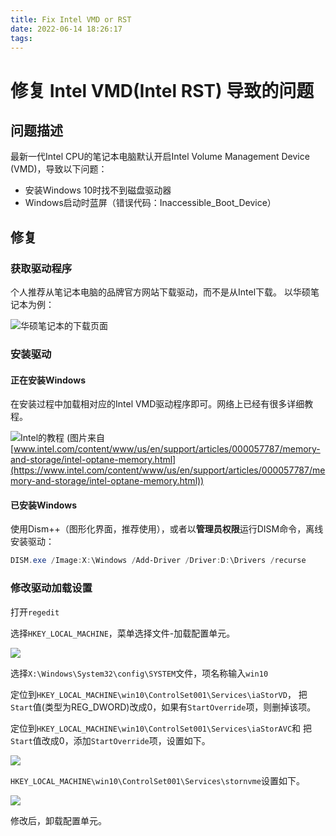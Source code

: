 ```yaml
---
title: Fix Intel VMD or RST
date: 2022-06-14 18:26:17
tags: 
---
```


# 修复 Intel VMD(Intel RST) 导致的问题

## 问题描述

最新一代Intel CPU的笔记本电脑默认开启Intel Volume Management Device (VMD)，导致以下问题：

- 安装Windows 10时找不到磁盘驱动器
- Windows启动时蓝屏（错误代码：Inaccessible_Boot_Device）

## 修复

### 获取驱动程序

个人推荐从笔记本电脑的品牌官方网站下载驱动，而不是从Intel下载。
以华硕笔记本为例：

![华硕笔记本的下载页面](asus.png)

### 安装驱动

#### 正在安装Windows

在安装过程中加载相对应的Intel VMD驱动程序即可。网络上已经有很多详细教程。

![Intel的教程](57787_image2.png)
(图片来自 [www.intel.com/content/www/us/en/support/articles/000057787/memory-and-storage/intel-optane-memory.html](https://www.intel.com/content/www/us/en/support/articles/000057787/memory-and-storage/intel-optane-memory.html))

#### 已安装Windows

使用Dism++（图形化界面，推荐使用），或者以**管理员权限**运行DISM命令，离线安装驱动：

```powershell
DISM.exe /Image:X:\Windows /Add-Driver /Driver:D:\Drivers /recurse
```

### 修改驱动加载设置

打开`regedit`

选择`HKEY_LOCAL_MACHINE`，菜单选择文件-加载配置单元。

![](regedit-load.png)

选择`X:\Windows\System32\config\SYSTEM`文件，项名称输入`win10`

定位到`HKEY_LOCAL_MACHINE\win10\ControlSet001\Services\iaStorVD`，
把`Start`值(类型为REG_DWORD)改成0，如果有`StartOverride`项，则删掉该项。

定位到`HKEY_LOCAL_MACHINE\win10\ControlSet001\Services\iaStorAVC`和
把`Start`值改成0，添加`StartOverride`项，设置如下。

![](iaStorAVC.png)

`HKEY_LOCAL_MACHINE\win10\ControlSet001\Services\stornvme`设置如下。

![](stornvme.png)

修改后，卸载配置单元。
